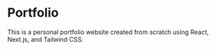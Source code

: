 # Portfolio

This is a personal portfolio website created from scratch using React, Next.js, and Tailwind CSS.
